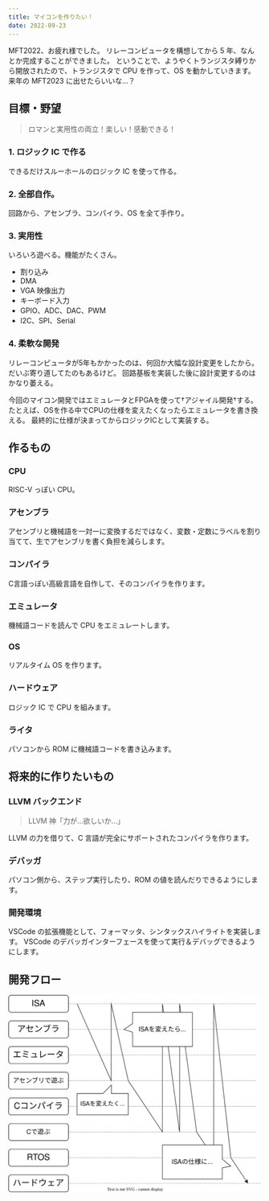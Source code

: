 ```yaml
---
title: マイコンを作りたい！
date: 2022-09-23
---
```


MFT2022、お疲れ様でした。
リレーコンピュータを構想してから 5 年、なんとか完成することができました。
ということで、ようやくトランジスタ縛りから開放されたので、トランジスタで CPU を作って、OS を動かしていきます。
来年の MFT2023 に出せたらいいな…？

## 目標・野望

> ロマンと実用性の両立！楽しい！感動できる！

### 1. ロジック IC で作る

できるだけスルーホールのロジック IC を使って作る。

### 2. 全部自作。

回路から、アセンブラ、コンパイラ、OS を全て手作り。

### 3. 実用性

いろいろ遊べる。機能がたくさん。

- 割り込み
- DMA
- VGA 映像出力
- キーボード入力
- GPIO、ADC、DAC、PWM
- I2C、SPI、Serial

### 4. 柔軟な開発

リレーコンピュータが5年もかかったのは、何回か大幅な設計変更をしたから。
だいぶ寄り道してたのもあるけど。
回路基板を実装した後に設計変更するのはかなり萎える。

今回のマイコン開発ではエミュレータとFPGAを使って†アジャイル開発†する。
たとえば、OSを作る中でCPUの仕様を変えたくなったらエミュレータを書き換える。
最終的に仕様が決まってからロジックICとして実装する。

## 作るもの

### CPU

RISC-V っぽい CPU。

### アセンブラ

アセンブリと機械語を一対一に変換するだではなく、変数・定数にラベルを割り当てて、生でアセンブリを書く負担を減らします。

### コンパイラ

C言語っぽい高級言語を自作して、そのコンパイラを作ります。

### エミュレータ

機械語コードを読んで CPU をエミュレートします。

### OS

リアルタイム OS を作ります。

### ハードウェア

ロジック IC で CPU を組みます。

### ライタ

パソコンから ROM に機械語コードを書き込みます。

## 将来的に作りたいもの

### LLVM バックエンド

> LLVM 神「力が…欲しいか…」

LLVM の力を借りて、C 言語が完全にサポートされたコンパイラを作ります。

### デバッガ

パソコン側から、ステップ実行したり、ROM の値を読んだりできるようにします。

### 開発環境

VSCode の拡張機能として、フォーマッタ、シンタックスハイライトを実装します。
VSCode のデバッガインターフェースを使って実行＆デバッグできるようにします。

## 開発フロー

![](./img/devflow.dio.svg)
